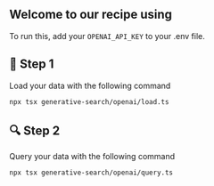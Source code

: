 ## Welcome to our recipe using

To run this, add your `OPENAI_API_KEY` to your .env file. 

## 🌱 Step 1
Load your data with the following command


```bash
npx tsx generative-search/openai/load.ts
```

## 🔍 Step 2
Query your data with the following command

```bash
npx tsx generative-search/openai/query.ts
```
